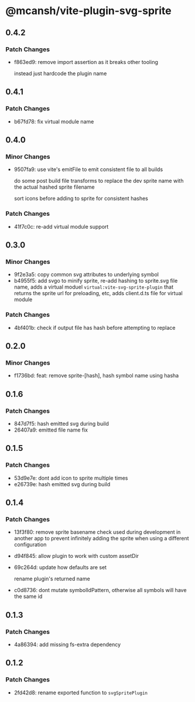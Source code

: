 # @mcansh/vite-plugin-svg-sprite

## 0.4.2

### Patch Changes

- f863ed9: remove import assertion as it breaks other tooling

  instead just hardcode the plugin name

## 0.4.1

### Patch Changes

- b67fd78: fix virtual module name

## 0.4.0

### Minor Changes

- 9507fa9: use vite's emitFile to emit consistent file to all builds

  do some post build file transforms to replace the dev sprite name with the actual hashed sprite filename

  sort icons before adding to sprite for consistent hashes

### Patch Changes

- 41f7c0c: re-add virtual module support

## 0.3.0

### Minor Changes

- 9f2e3a5: copy common svg attributes to underlying symbol
- b4955f5: add svgo to minify sprite, re-add hashing to sprite.svg file name, adds a virtual moduel `virtual:vite-svg-sprite-plugin` that returns the sprite url for preloading, etc, adds client.d.ts file for virtual module

### Patch Changes

- 4bf401b: check if output file has hash before attempting to replace

## 0.2.0

### Minor Changes

- f1736bd: feat: remove sprite-[hash], hash symbol name using hasha

## 0.1.6

### Patch Changes

- 847d7f5: hash emitted svg during build
- 26407a9: emitted file name fix

## 0.1.5

### Patch Changes

- 53d9e7e: dont add icon to sprite multiple times
- e26739e: hash emitted svg during build

## 0.1.4

### Patch Changes

- 13f3f80: remove sprite basename check used during development in another app to prevent infinitely adding the sprite when using a different configuration
- d94f845: allow plugin to work with custom assetDir
- 69c264d: update how defaults are set

  rename plugin's returned name

- c0d8736: dont mutate symbolIdPattern, otherwise all symbols will have the same id

## 0.1.3

### Patch Changes

- 4a86394: add missing fs-extra dependency

## 0.1.2

### Patch Changes

- 2fd42d8: rename exported function to `svgSpritePlugin`
